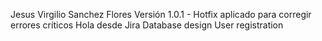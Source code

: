 Jesus Virgilio Sanchez Flores
Versión 1.0.1 - Hotfix aplicado para corregir errores críticos
Hola desde Jira
Database design
User registration
